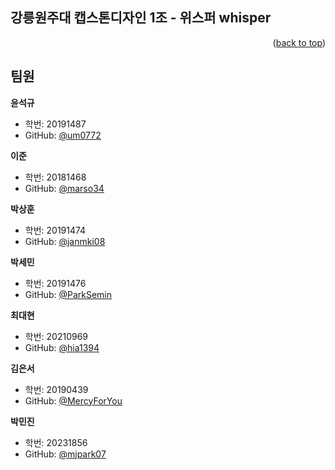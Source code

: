 <a name="readme-top"></a>

## 강릉원주대 캡스톤디자인 1조 - 위스퍼 whisper


<p align="right">(<a href="#readme-top">back to top</a>)</p>

## 팀원

**윤석규**

- 학번: 20191487
- GitHub: [@um0772](https://github.com/um0772)

**이준**

- 학번: 20181468
- GitHub: [@marso34](https://github.com/marso34)

**박상훈**

- 학번: 20191474 
- GitHub: [@janmki08](https://github.com/janmki08)

**박세민**

- 학번: 20191476
- GitHub: [@ParkSemin](https://github.com/ParkSemin)

**최대현**

- 학번: 20210969
- GitHub: [@hia1394](https://github.com/hia1394)

**김은서**

- 학번: 20190439
- GitHub: [@MercyForYou](https://github.com/MercyForYou)

**박민진**

- 학번: 20231856 
- GitHub: [@mjpark07](https://github.com/mjpark07)

<!--

**Here are some ideas to get you started:**

🙋‍♀️ A short introduction - what is your organization all about?
🌈 Contribution guidelines - how can the community get involved?
👩‍💻 Useful resources - where can the community find your docs? Is there anything else the community should know?
🍿 Fun facts - what does your team eat for breakfast?
🧙 Remember, you can do mighty things with the power of [Markdown](https://docs.github.com/github/writing-on-github/getting-started-with-writing-and-formatting-on-github/basic-writing-and-formatting-syntax)
-->
